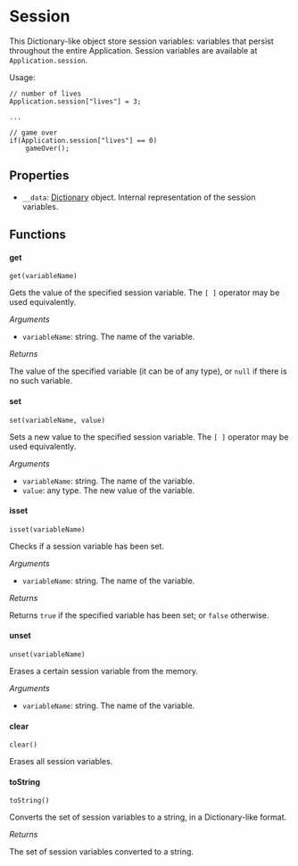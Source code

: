Session
=======

This Dictionary-like object store session variables: variables that persist throughout the entire Application. Session variables are available at `Application.session`.

Usage:

```
// number of lives
Application.session["lives"] = 3;

...

// game over
if(Application.session["lives"] == 0)
    gameOver();
```

Properties
----------

* `__data`: [Dictionary](dictionary) object. Internal representation of the session variables.

Functions
---------

#### get

`get(variableName)`

Gets the value of the specified session variable. The `[ ]` operator may be used equivalently.

*Arguments*

* `variableName`: string. The name of the variable.

*Returns*

The value of the specified variable (it can be of any type), or `null` if there is no such variable.

#### set

`set(variableName, value)`

Sets a new value to the specified session variable. The `[ ]` operator may be used equivalently.

*Arguments*

* `variableName`: string. The name of the variable.
* `value`: any type. The new value of the variable.

#### isset

`isset(variableName)`

Checks if a session variable has been set.

*Arguments*

* `variableName`: string. The name of the variable.

*Returns*

Returns `true` if the specified variable has been set; or `false` otherwise.

#### unset

`unset(variableName)`

Erases a certain session variable from the memory.

*Arguments*

* `variableName`: string. The name of the variable.

#### clear

`clear()`

Erases all session variables.

#### toString

`toString()`

Converts the set of session variables to a string, in a Dictionary-like format.

*Returns*

The set of session variables converted to a string.